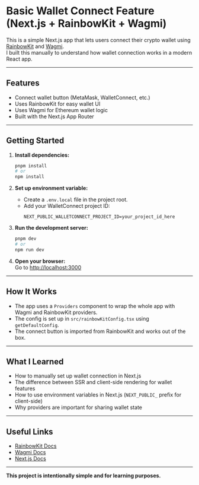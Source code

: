 # Basic Wallet Connect Feature (Next.js + RainbowKit + Wagmi)

This is a simple Next.js app that lets users connect their crypto wallet using [RainbowKit](https://www.rainbowkit.com/) and [Wagmi](https://wagmi.sh/).  
I built this manually to understand how wallet connection works in a modern React app.

---

## Features

- Connect wallet button (MetaMask, WalletConnect, etc.)
- Uses RainbowKit for easy wallet UI
- Uses Wagmi for Ethereum wallet logic
- Built with the Next.js App Router

---

## Getting Started

1. **Install dependencies:**
   ```bash
   pnpm install
   # or
   npm install
   ```

2. **Set up environment variable:**
   - Create a `.env.local` file in the project root.
   - Add your WalletConnect project ID:
     ```
     NEXT_PUBLIC_WALLETCONNECT_PROJECT_ID=your_project_id_here
     ```

3. **Run the development server:**
   ```bash
   pnpm dev
   # or
   npm run dev
   ```

4. **Open your browser:**  
   Go to [http://localhost:3000](http://localhost:3000)

---

## How It Works

- The app uses a `Providers` component to wrap the whole app with Wagmi and RainbowKit providers.
- The config is set up in `src/rainbowKitConfig.tsx` using `getDefaultConfig`.
- The connect button is imported from RainbowKit and works out of the box.

---

## What I Learned

- How to manually set up wallet connection in Next.js
- The difference between SSR and client-side rendering for wallet features
- How to use environment variables in Next.js (`NEXT_PUBLIC_` prefix for client-side)
- Why providers are important for sharing wallet state

---

## Useful Links

- [RainbowKit Docs](https://www.rainbowkit.com/docs/installation)
- [Wagmi Docs](https://wagmi.sh/react/guides/connect-wallet)
- [Next.js Docs](https://nextjs.org/docs)

---

**This project is intentionally simple and for learning purposes.**
